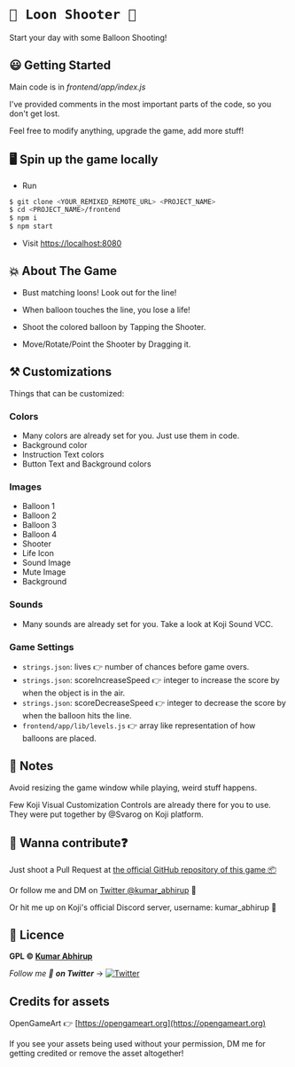 # `🎈 Loon Shooter 🔫`

Start your day with some Balloon Shooting!

## 😃 Getting Started

Main code is in *frontend/app/index.js*

I've provided comments in the most important parts of the code, so you don't get lost.

Feel free to modify anything, upgrade the game, add more stuff!

## 🖥️ Spin up the game locally

- Run

```bash
$ git clone <YOUR_REMIXED_REMOTE_URL> <PROJECT_NAME>
$ cd <PROJECT_NAME>/frontend
$ npm i
$ npm start
```

- Visit [https://localhost:8080](https://localhost:8080)

## 💥 About The Game

- Bust matching loons! Look out for the line!

- When balloon touches the line, you lose a life!

- Shoot the colored balloon by Tapping the Shooter.

- Move/Rotate/Point the Shooter by Dragging it.

## ⚒️ Customizations

Things that can be customized:

### Colors

- Many colors are already set for you. Just use them in code.
- Background color
- Instruction Text colors
- Button Text and Background colors

### Images

- Balloon 1
- Balloon 2
- Balloon 3
- Balloon 4
- Shooter
- Life Icon
- Sound Image
- Mute Image
- Background

### Sounds

- Many sounds are already set for you. Take a look at Koji Sound VCC.

### Game Settings

- `strings.json`: lives 👉 number of chances before game overs.
- `strings.json`: scoreIncreaseSpeed 👉 integer to increase the score by when the object is in the air.
- `strings.json`: scoreDecreaseSpeed 👉 integer to decrease the score by when the balloon hits the line.
- `frontend/app/lib/levels.js` 👉 array like representation of how balloons are placed.

## 📖 Notes

Avoid resizing the game window while playing, weird stuff happens.

Few Koji Visual Customization Controls are already there for you to use. They were put together by @Svarog on Koji platform.

## 🤙 Wanna contribute❓

Just shoot a Pull Request at [the official GitHub repository of this game 📦](https://github.com/KumarAbhirup/loon_shooter)

Or follow me and DM on [Twitter @kumar_abhirup](https://twitter.com/kumar_abhirup) 🙌

Or hit me up on Koji's official Discord server, username: kumar_abhirup 🌱

## 📝 Licence

**GPL © [Kumar Abhirup](https://kumar.now.sh)**

_Follow me 👋 **on Twitter**_ →   [![Twitter](https://img.shields.io/twitter/follow/kumar_abhirup.svg?style=social&label=@kumar_abhirup)](https://twitter.com/kumar_abhirup/)

## Credits for assets

OpenGameArt 👉 [https://opengameart.org](https://opengameart.org)

If you see your assets being used without your permission, DM me for getting credited or remove the asset altogether!

